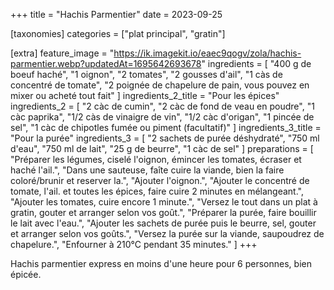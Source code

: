 +++
title = "Hachis Parmentier"
date = 2023-09-25

[taxonomies]
categories = ["plat principal", "gratin"]

[extra]
feature_image = "https://ik.imagekit.io/eaec9qogv/zola/hachis-parmentier.webp?updatedAt=1695642693678"
ingredients = [
  "400 g de boeuf haché",
  "1 oignon",
  "2 tomates",
  "2 gousses d'ail",
  "1 càs de concentré de tomate",
  "2 poignée de chapelure de pain, vous pouvez en mixer ou acheté tout fait"
]
ingredients_2_title = "Pour les épices"
ingredients_2 = [
  "2 càc de cumin",
  "2 càc de fond de veau en poudre",
  "1 càc paprika",
  "1/2 càs de vinaigre de vin",
  "1/2 càc d'origan",
  "1 pincée de sel",
  "1 càc de chipotles fumée ou piment (facultatif)"
]
ingredients_3_title = "Pour la purée"
ingredients_3 = [
  "2 sachets de purée déshydraté",
  "750 ml d'eau",
  "750 ml de lait",
  "25 g de beurre",
  "1 càc de sel"
]
preparations = [
  "Préparer les légumes, ciselé l'oignon, émincer les tomates, écraser et haché l'ail.",
  "Dans une sauteuse, faîte cuire la viande, bien la faire coloré/brunir et reserver la.",
  "Ajouter l'oignon.",
  "Ajouter le concentré de tomate, l'ail. et toutes les épices, faire cuire 2 minutes en mélangeant.",
  "Ajouter les tomates, cuire encore 1 minute.",
  "Versez le tout dans un plat à gratin, gouter et arranger selon vos goût.",
  "Préparer la purée, faire bouillir le lait avec l'eau.",
  "Ajouter les sachets de purée puis le beurre, sel, gouter et arranger selon vos goûts.",
  "Versez la purée sur la viande, saupoudrez de chapelure.",
  "Enfourner à 210°C pendant 35 minutes."
]
+++

Hachis parmentier express en moins d'une heure pour 6 personnes, bien épicée.

